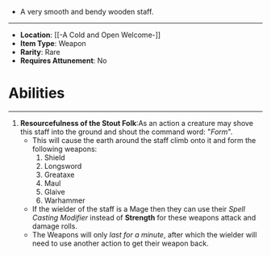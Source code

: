 - A very smooth and bendy wooden staff.
 
---
- **Location**: [[-A Cold and Open Welcome-]]
- **Item Type**: Weapon
- **Rarity**: Rare
- **Requires Attunement**: No

# Abilities
---
1. **Resourcefulness of the Stout Folk**:As an action a creature may shove this staff into the ground and shout the command word: "*Form*". 
	- This will cause the earth around the staff climb onto it and form the following weapons:
		1. Shield
		2. Longsword
		3. Greataxe
		4. Maul 
		5. Glaive
		6. Warhammer
	- If the wielder of the staff is a Mage then they can use their *Spell Casting Modifier* instead of **Strength** for these weapons attack and damage rolls.
	- The Weapons will only *last for a minute*, after which the wielder will need to use another action to get their weapon back.